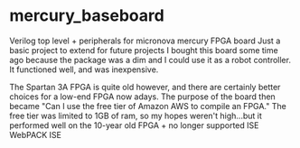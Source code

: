 # mercury_baseboard
Verilog top level + peripherals for micronova mercury FPGA board
Just a basic project to extend for future projects
I bought this board some time ago because the package was a dim and I could use it as a robot controller.
It functioned well, and was inexpensive.

The Spartan 3A FPGA is quite old however, and there are certainly better choices for a low-end FPGA now adays.  The purpose of the board then became "Can I use the free tier of Amazon AWS to compile an FPGA."  The free tier was limited to 1GB of ram, so my hopes weren't high...but it performed well on the 10-year old FPGA + no longer supported ISE WebPACK ISE

